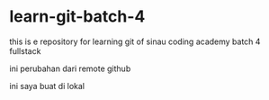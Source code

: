 # learn-git-batch-4
this is e repository for learning git of sinau coding academy batch 4 fullstack

ini perubahan dari remote github

ini saya buat di lokal 